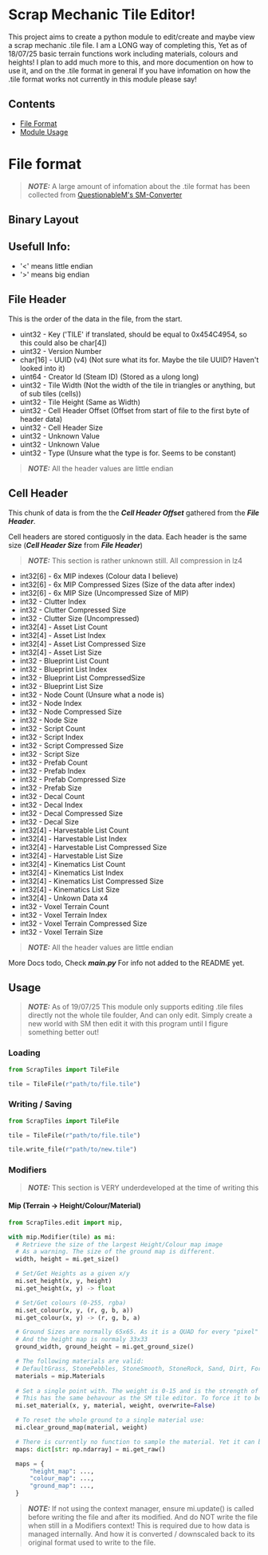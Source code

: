 # Scrap Mechanic Tile Editor!

This project aims to create a python module to edit/create and maybe view a scrap mechanic .tile file.
I am a LONG way of completing this, Yet as of 18/07/25 basic terrain functions work including materials, colours and heights!
I plan to add much more to this, and more documention on how to use it, and on the .tile format in general
If you have infomation on how the .tile format works not currently in this module please say!

## Contents
- [File Format](#file-format)
- [Module Usage](#usage)


# File format
> **_NOTE:_** A large amount of infomation about the .tile format has been collected from [QuestionableM's SM-Converter](https://github.com/QuestionableM/SM-Converter/)

## Binary Layout

## Usefull Info:
- '<' means little endian
- '>' means big endian


## File Header
This is the order of the data in the file, from the start.

- uint32    - Key ('TILE' if translated, should be equal to 0x454C4954, so this could also be char[4])
- uint32    - Version Number
- char[16]  - UUID (v4) (Not sure what its for. Maybe the tile UUID? Haven't looked into it)
- uint64    - Creator Id (Steam ID) (Stored as a ulong long)
- uint32    - Tile Width (Not the width of the tile in triangles or anything, but of sub tiles (cells))
- uint32    - Tile Height (Same as Width)
- uint32    - Cell Header Offset (Offset from start of file to the first byte of header data)
- uint32    - Cell Header Size
- uint32    - Unknown Value
- uint32    - Unknown Value
- uint32    - Type (Unsure what the type is for. Seems to be constant)

> **_NOTE:_** All the header values are little endian


## Cell Header
This chunk of data is from the the **_Cell Header Offset_** gathered from the **_File Header_**.

Cell headers are stored contiguosly in the data. Each header is the same size (**_Cell Header Size_** from **_File Header_**)

> **_NOTE:_** This section is rather unknown still. All compression in lz4

- int32[6]   - 6x MIP indexes (Colour data I believe)
- int32[6]   - 6x MIP Compressed Sizes (Size of the data after index)
- int32[6]   - 6x MIP Size (Uncompressed Size of MIP)
- int32      - Clutter Index
- int32      - Clutter Compressed Size
- int32      - Clutter Size (Uncompressed)
- int32[4]   - Asset List Count
- int32[4]   - Asset List Index
- int32[4]   - Asset List Compressed Size
- int32[4]   - Asset List Size
- int32      - Blueprint List Count
- int32      - Blueprint List Index
- int32      - Blueprint List CompressedSize
- int32      - Blueprint List Size
- int32      - Node Count (Unsure what a node is)
- int32      - Node Index
- int32      - Node Compressed Size
- int32      - Node Size
- int32      - Script Count
- int32      - Script Index
- int32      - Script Compressed Size
- int32      - Script Size
- int32      - Prefab Count
- int32      - Prefab Index
- int32      - Prefab Compressed Size
- int32      - Prefab Size
- int32      - Decal Count
- int32      - Decal Index
- int32      - Decal Compressed Size
- int32      - Decal Size
- int32[4]   - Harvestable List Count
- int32[4]   - Harvestable List Index
- int32[4]   - Harvestable List Compressed Size
- int32[4]   - Harvestable List Size
- int32[4]   - Kinematics List Count
- int32[4]   - Kinematics List Index
- int32[4]   - Kinematics List Compressed Size
- int32[4]   - Kinematics List Size
- int32[4]   - Unkown Data x4
- int32   - Voxel Terrain Count
- int32   - Voxel Terrain Index
- int32   - Voxel Terrain Compressed Size
- int32   - Voxel Terrain Size

> **_NOTE:_** All the header values are little endian

More Docs todo, Check **_main.py_** For info not added to the README yet.


## Usage

> **_NOTE:_** As of 19/07/25 This module only supports editing .tile files directly not the whole tile foulder, And can only edit. Simply create a new world with SM then edit it with this program until I figure something better out!

### Loading

```python
from ScrapTiles import TileFile

tile = TileFile(r"path/to/file.tile")
```

### Writing / Saving

```python
from ScrapTiles import TileFile

tile = TileFile(r"path/to/file.tile")

tile.write_file(r"path/to/new.tile")
```

### Modifiers
> **_NOTE:_** This section is VERY underdeveloped at the time of writing this

#### Mip (Terrain -> Height/Colour/Material)

```python
from ScrapTiles.edit import mip, 

with mip.Modifier(tile) as mi:
  # Retrieve the size of the largest Height/Colour map image
  # As a warning. The size of the ground map is different.
  width, height = mi.get_size()

  # Set/Get Heights as a given x/y
  mi.set_height(x, y, height)
  mi.get_height(x, y) -> float

  # Set/Get colours (0-255, rgba)
  mi.set_colour(x, y, (r, g, b, a))
  mi.get_colour(x, y) -> (r, g, b, a)

  # Ground Sizes are normally 65x65. As it is a QUAD for every "pixel" in the height map
  # And the height map is normaly 33x33
  ground_width, ground_height = mi.get_ground_size()

  # The following materials are valid:
  # DefaultGrass, StonePebbles, StoneSmooth, StoneRock, Sand, Dirt, ForrestGrass, HayFieldGrass, PlainsGrass
  materials = mip.Materials
  
  # Set a single point with. The weight is 0-15 and is the strength of the material
  # This has the same behavour as the SM tile editor. To force it to be only a given material, use overwrite=True
  mi.set_material(x, y, material, weight, overwrite=False)

  # To reset the whole ground to a single material use:
  mi.clear_ground_map(material, weight)

  # There is currently no function to sample the material. Yet it can be extracted from the get_raw() function
  maps: dict[str: np.ndarray] = mi.get_raw()

  maps = {
      "height_map": ...,
      "colour_map": ...,
      "ground_map": ...,
  }
```

> **_NOTE:_** If not using the context manager, ensure mi.update() is called before writing the file and after its modified. And do NOT write the file when still in a Modifiers context!
> This is required due to how data is managed internally. And how it is converted / downscaled back to its original format used to write to the file.





